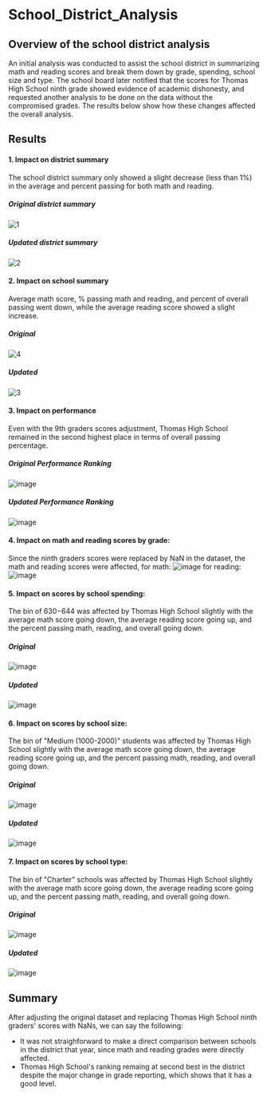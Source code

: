 # School_District_Analysis

## Overview of the school district analysis

An initial analysis was conducted to assist the school district in summarizing math and reading scores and break them down by grade, spending, school size and type. The school board later notified that the scores for Thomas High School ninth grade showed evidence of academic dishonesty, and requested another analysis to be done on the data without the compromised grades. The results below show how these changes affected the overall analysis. 

## Results

#### 1. Impact on district summary

The school district summary only showed a slight decrease (less than 1%) in the average and percent passing for both math and reading.

##### Original district summary

![1](https://user-images.githubusercontent.com/79415699/111093262-d84ea080-850e-11eb-97d7-002e51ce2610.PNG)

##### Updated district summary
![2](https://user-images.githubusercontent.com/79415699/111093288-e7355300-850e-11eb-9681-0b94413bd2b2.PNG)



#### 2. Impact on school summary

Average math score, % passing math and reading, and percent of overall passing went down, while the average reading score showed a slight increase.

##### Original
![4](https://user-images.githubusercontent.com/79415699/111093294-ec929d80-850e-11eb-8e50-c98090f9aaf9.PNG)

##### Updated
![3](https://user-images.githubusercontent.com/79415699/111093318-fa482300-850e-11eb-83b5-5e42ecaf7f2b.PNG)

#### 3. Impact on performance

Even with the 9th graders scores adjustment, Thomas High School remained in the second highest place in terms of overall passing percentage. 

##### Original Performance Ranking
![image](https://user-images.githubusercontent.com/79415699/111093607-c4576e80-850f-11eb-97db-7bfe51fabefc.png)

##### Updated Performance Ranking
![image](https://user-images.githubusercontent.com/79415699/111093662-ddf8b600-850f-11eb-8fdd-c01bb50cacbf.png)

#### 4. Impact on math and reading scores by grade:

Since the ninth graders scores were replaced by NaN in the dataset, the math and reading scores were affected, for math:
![image](https://user-images.githubusercontent.com/79415699/111093888-5bbcc180-8510-11eb-9f2c-76b723ea489c.png)
for reading:
![image](https://user-images.githubusercontent.com/79415699/111093921-71ca8200-8510-11eb-8f27-78cdf6b5015e.png)

#### 5. Impact on scores by school spending: 

The bin of $630-$644 was affected by Thomas High School slightly with the average math score going down, the average reading score going up, and the percent passing math, reading, and overall going down.
##### Original
![image](https://user-images.githubusercontent.com/79415699/111094112-e6052580-8510-11eb-88b9-0d10154f3c5e.png)

##### Updated
![image](https://user-images.githubusercontent.com/79415699/111094054-c110b280-8510-11eb-87b4-7de0543a2be0.png)

#### 6. Impact on scores by school size:

The bin of "Medium (1000-2000)" students was affected by Thomas High School slightly with the average math score going down, the average reading score going up, and the percent passing math, reading, and overall going down.

##### Original
![image](https://user-images.githubusercontent.com/79415699/111094233-39777380-8511-11eb-99d4-1c2df8aa61e4.png)

##### Updated
![image](https://user-images.githubusercontent.com/79415699/111094255-485e2600-8511-11eb-9ceb-8b3a8d0cbaef.png)

#### 7. Impact on scores by school type:

The bin of "Charter" schools was affected by Thomas High School slightly with the average math score going down, the average reading score going up, and the percent passing math, reading, and overall going down.

##### Original
![image](https://user-images.githubusercontent.com/79415699/111094301-69bf1200-8511-11eb-9fa9-e79a3373cca3.png)

##### Updated
![image](https://user-images.githubusercontent.com/79415699/111094327-73e11080-8511-11eb-8804-1af824a439f9.png)

## Summary
After adjusting the original dataset and replacing Thomas High School ninth graders' scores with NaNs, we can say the following:

* It was not straighforward to make a direct comparison between schools in the district that year, since math and reading grades were directly affected. 
* Thomas High School's ranking remaing at second best in the district despite the major change in grade reporting, which shows that it has a good level. 

